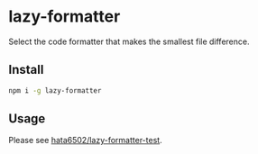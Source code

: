 # lazy-formatter

Select the code formatter that makes the smallest file difference.

## Install

```bash
npm i -g lazy-formatter
```

## Usage

Please see [hata6502/lazy-formatter-test](https://github.com/hata6502/lazy-formatter-test).
